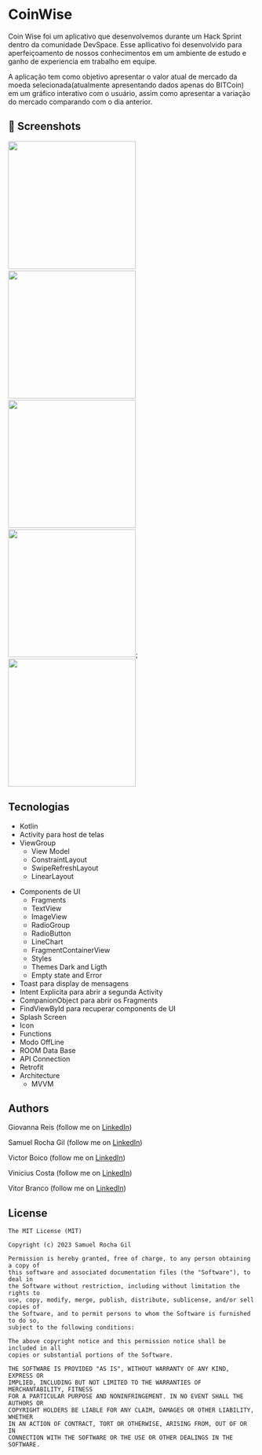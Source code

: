 # CoinWise
Coin Wise foi um aplicativo que desenvolvemos durante um Hack Sprint dentro da comunidade DevSpace.
Esse apllicativo foi desenvolvido para aperfeiçoamento de nossos conhecimentos em um ambiente de estudo e ganho de experiencia em trabalho em equipe.

A aplicação tem como objetivo apresentar o valor atual de mercado da moeda selecionada(atualmente apresentando dados apenas do BITCoin) em um gráfico interativo com o usuário, assim como apresentar a variação do mercado comparando com o dia anterior.




## :camera_flash: Screenshots
<!-- You can add more screenshots here if you like -->
<img src="/result/splashScreenLigthMode.png" width="260">&emsp;<img src="/result/graphicLigthMode.png" width="260">&emsp;<img src="/result/graphicLigthModeDetail.png" width="260">&emsp;<img src="/result/splachScreenDarkMode.png" width="260">;<img src="/result/graphicDarkMode.png" width="260">

## Tecnologias
* Kotlin
* Activity para host de telas
* ViewGroup
    * View Model
    * ConstraintLayout
    * SwipeRefreshLayout
    * LinearLayout      
- Components de UI
    - Fragments 
    - TextView
    - ImageView
    - RadioGroup
    - RadioButton
    - LineChart
    - FragmentContainerView
    - Styles
    - Themes Dark and Ligth
    - Empty state and Error
- Toast para display de mensagens
- Intent Explicita para abrir a segunda Activity
- CompanionObject para abrir os Fragments
- FindViewById para recuperar components de UI
- Splash Screen
- Icon
- Functions
- Modo OffLine
- ROOM Data Base
- API Connection
- Retrofit
- Architecture
   - MVVM



## Authors
Giovanna Reis (follow me on [LinkedIn](https://www.linkedin.com/in/giovanna-reis-3023a5207))

Samuel Rocha Gil (follow me on [LinkedIn](https://www.linkedin.com/in/samuel-dos-santos-gil-a1ab852a/))

Victor Boico (follow me on [LinkedIn](https://www.linkedin.com/in/victor-boico-a13560269/))

Vinicius Costa (follow me on [LinkedIn](https://www.linkedin.com/in/vinicius-costa-aa4627285/))

Vitor Branco (follow me on [LinkedIn](https://br.linkedin.com/in/vitor-xatara-branco))

## License
```
The MIT License (MIT)

Copyright (c) 2023 Samuel Rocha Gil

Permission is hereby granted, free of charge, to any person obtaining a copy of
this software and associated documentation files (the "Software"), to deal in
the Software without restriction, including without limitation the rights to
use, copy, modify, merge, publish, distribute, sublicense, and/or sell copies of
the Software, and to permit persons to whom the Software is furnished to do so,
subject to the following conditions:

The above copyright notice and this permission notice shall be included in all
copies or substantial portions of the Software.

THE SOFTWARE IS PROVIDED "AS IS", WITHOUT WARRANTY OF ANY KIND, EXPRESS OR
IMPLIED, INCLUDING BUT NOT LIMITED TO THE WARRANTIES OF MERCHANTABILITY, FITNESS
FOR A PARTICULAR PURPOSE AND NONINFRINGEMENT. IN NO EVENT SHALL THE AUTHORS OR
COPYRIGHT HOLDERS BE LIABLE FOR ANY CLAIM, DAMAGES OR OTHER LIABILITY, WHETHER
IN AN ACTION OF CONTRACT, TORT OR OTHERWISE, ARISING FROM, OUT OF OR IN
CONNECTION WITH THE SOFTWARE OR THE USE OR OTHER DEALINGS IN THE SOFTWARE.
```

